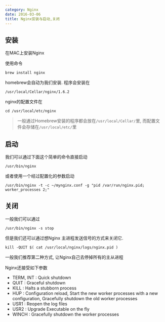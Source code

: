 ```yaml
---
category: Nginx
date: 2016-03-06
title: Nginx安装与启动,关闭
---
```

## 安装
在MAC上安装Nginx

使用命令
```shell
brew install nginx
```
homebrew会自动为我们安装. 程序会安装在
```shell
/usr/local/Cellar/nginx/1.6.2
```
nginx的配置文件在
```shell
cd /usr/local/etc/nginx
```

> 一般通过Homebrew安装的程序都会放在`/usr/local/Cellar/`里, 而配置文件会存储在`/usr/local/etc/`里

## 启动
我们可以通过下面这个简单的命令直接启动
```shell
/usr/bin/nginx
```
或者使用一个经过配置化的参数启动
```shell
/usr/bin/nginx -t -c ~/mynginx.conf -g "pid /var/run/nginx.pid; worker_processes 2;"
```

## 关闭
一般我们可以通过
```shell
/usr/bin/nginx -s stop
```
但是我们还可以通过想Nginx 主进程发送信号的方式来关闭它.
```shell
kill -QUIT $( cat /usr/local/nginx/logs/nginx.pid )
```
一般我们推荐第二种方式, 让Nginx自己去停掉所有的主从进程

Nginx还接受如下参数
* TERM, INT	: Quick shutdown
* QUIT :	Graceful shutdown
* KILL :	Halts a stubborn process
* HUP : Configuration reload, Start the new worker processes with a new configuration, Gracefully shutdown the old worker processes
* USR1 :	Reopen the log files
* USR2 :	Upgrade Executable on the fly
* WINCH :	Gracefully shutdown the worker processes
